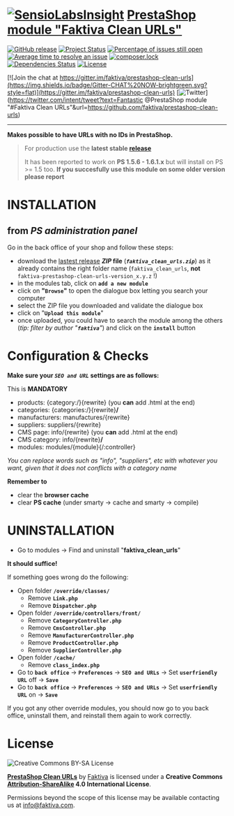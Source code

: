 [![SensioLabsInsight](https://insight.sensiolabs.com/projects/58d1de4f-45fc-4f63-aeb3-7ddc51d4a64e/small.png)](https://insight.sensiolabs.com/projects/58d1de4f-45fc-4f63-aeb3-7ddc51d4a64e)
[PrestaShop module "Faktiva Clean URLs"](https://github.com/faktiva/prestashop-clean-urls)
===

[![GitHub release](https://img.shields.io/github/release/faktiva/prestashop-clean-urls.svg?style=flat&label=latest)](https://github.com/faktiva/prestashop-clean-urls/releases/latest)
[![Project Status](http://opensource.box.com/badges/active.svg?style=flat)](http://opensource.box.com/badges)
[![Percentage of issues still open](http://isitmaintained.com/badge/open/faktiva/prestashop-clean-urls.svg?style=flat)](http://isitmaintained.com/project/faktiva/prestashop-clean-urls "Percentage of issues still open")
[![Average time to resolve an issue](http://isitmaintained.com/badge/resolution/faktiva/prestashop-clean-urls.svg?style=flat)](http://isitmaintained.com/project/faktiva/prestashop-clean-urls "Average time to resolve an issue")
[![composer.lock](https://poser.pugx.org/faktiva/prestashop-clean-urls/composerlock?style=flat)](https://packagist.org/packages/faktiva/prestashop-clean-urls)
[![Dependencies Status](https://img.shields.io/librariesio/github/faktiva/prestashop-clean-urls.svg?maxAge=3600&style=flat)](https://libraries.io/github/faktiva/prestashop-clean-urls)
[![License](https://img.shields.io/packagist/l/faktiva/prestashop-clean-urls.svg?style=flat)](https://creativecommons.org/licenses/by-sa/4.0/)

[![Join the chat at https://gitter.im/faktiva/prestashop-clean-urls](https://img.shields.io/badge/Gitter-CHAT%20NOW-brightgreen.svg?style=flat)](https://gitter.im/faktiva/prestashop-clean-urls)
[![Twitter](https://img.shields.io/twitter/url/https/github.com/faktiva/prestashop-clean-urls.svg?style=social)](https://twitter.com/intent/tweet?text=Fantastic @PrestaShop module "#Faktiva Clean URLs"&url=https://github.com/faktiva/prestashop-clean-urls)

____

**Makes possible to have URLs with no IDs in PrestaShop.**

>
>    For production use the **latest stable [release](https://github.com/faktiva/prestashop-clean-urls/releases/latest)**
>
>    It has been reported to work on **PS 1.5.6 - 1.6.1.x** but will install on PS >= 1.5 too.
>    **If you succesfully use this module on some older version please report**
>

# INSTALLATION

## from _PS administration panel_

Go in the back office of your shop and follow these steps:
  - download the [lastest release](https://github.com/faktiva/prestashop-clean-urls/releases/latest) **_ZIP_ file** (**_`faktiva_clean_urls.zip`_**) as it already contains the right folder name (`faktiva_clean_urls`, **not** `faktiva-prestashop-clean-urls-version_x.y.z` !)
  - in the modules tab, click on **`add a new module`**
  - click on **"`Browse`"** to open the dialogue box letting you search your computer
  - select the ZIP file you downloaded and validate the dialogue box
  - click on "**`Upload this module`**"
  - once uploaded, you could have to search the module among the others (_tip: filter by author "**`faktiva`**"_) and click on the **`install`** button

# Configuration & Checks

**Make sure your _`SEO and URL`_ settings are as follows:**

This is **MANDATORY**
  - products:         {category:/}{rewrite}              (you **can** add .html at the end)
  - categories:       {categories:/}{rewrite}**/**
  - manufacturers:    manufactures/{rewrite}
  - suppliers:        suppliers/{rewrite}
  - CMS page:         info/{rewrite}                       (you **can** add .html at the end)
  - CMS category:     info/{rewrite}**/**
  - modules:          modules/{module}{/:controller}

_You can replace words such as "info", "suppliers", etc with whatever you want, given that it does not conflicts with a category name_

**Remember to**
  - clear the **browser cache**
  - clear **PS cache** (under smarty -> cache and smarty -> compile)

# UNINSTALLATION

* Go to modules -> Find and uninstall "**faktiva_clean_urls**"

**It should suffice!**


If something goes wrong do the following:
  - Open folder **`/override/classes/`**
    - Remove **`Link.php`**
    - Remove **`Dispatcher.php`**
  - Open folder **`/override/controllers/front/`**
    - Remove **`CategoryController.php`**
    - Remove **`CmsController.php`**
    - Remove **`ManufacturerController.php`**
    - Remove **`ProductController.php`**
    - Remove **`SupplierController.php`**
  - Open folder **`/cache/`**
    - Remove **`class_index.php`**
  - Go to **`back office`** -> **`Preferences`** -> **`SEO and URLs`** -> Set **`userfriendly URL`** off -> **`Save`**
  - Go to **`back office`** -> **`Preferences`** -> **`SEO and URLs`** -> Set **`userfriendly URL`** on -> **`Save`**


If you got any other override modules, you should now go to you back office, uninstall them, and reinstall them again to work correctly.

# License

![Creative Commons BY-SA License](https://i.creativecommons.org/l/by-sa/4.0/88x31.png)


**[PrestaShop Clean URLs](https://github.com/faktiva/prestashop-clean-urls)** by [Faktiva](https://github.com/faktiva) is licensed under a **Creative Commons [Attribution-ShareAlike](http://creativecommons.org/licenses/by-sa/4.0/) 4.0 International License**.

Permissions beyond the scope of this license may be available contacting us at info@faktiva.com.

